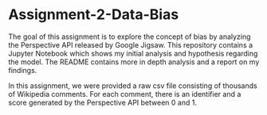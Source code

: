 # Assignment-2-Data-Bias
The goal of this assignment is to explore the concept of bias by analyzing the Perspective API released by Google Jigsaw. This repository contains a Jupyter Notebook which shows my initial analysis and hypothesis regarding the model. The README contains more in depth analysis and a report on my findings.


In this assignment, we were provided a raw csv file consisting of thousands of Wikipedia comments. For each comment, there is an identifier and a score generated by the Perspective API between 0 and 1.
